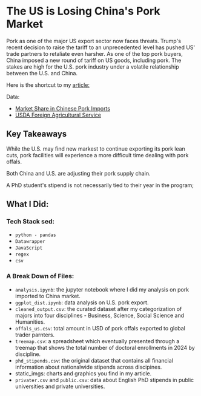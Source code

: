 # The US is Losing China's Pork Market 
Pork as one of the major US export sector now faces threats. Trump's recent decision to raise the tariff to an unprecedented level has pushed US' trade partners to retaliate even harsher. As one of the top pork buyers, China imposed a new round of tariff on US goods, including pork. The stakes are high for the U.S. pork industry under a volatile relationship between the U.S. and China.

Here is the shortcut to my [article:](https://yatingw24.github.io/exports/)

Data:
- [Market Share in Chinese Pork Imports](http://stats.customs.gov.cn/indexEn)
- [USDA Foreign Agricultural Service](https://apps.fas.usda.gov/GATS/default.aspx) 


## Key Takeaways 
While the U.S. may find new markest to continue exporting its pork lean cuts, pork facilities will experience a more difficult time dealing with pork offals. 

Both China and U.S. are adjusting their pork supply chain. 

A PhD student's stipend is not necessarily tied to their year in the program;

## What I Did:
### Tech Stack sed:
 - `python - pandas`
 - `Datawrapper`
 - `JavaScript`
 - `regex`
 - `csv`

### A Break Down of Files:
 - `analysis.ipynb`: the jupyter notebook where I did my analysis on pork imported to China market.
  - `ggplot_dist.ipynb`: data analysis on U.S. pork export.
 - `cleaned_output.csv`: the curated dataset after my categorization of majors into four disciplines - Business, Science, Social Science and Humanities. 
 - `offals_us.csv`: total amount in USD of pork offals exported to global trader parnters.
  - `treemap.csv`: a spreadsheet which eventually presented through a treemap that shows the total number of doctoral enrollments in 2024 by discipline. 
 - `phd_stipends.csv`: the original dataset that contains all financial information about nationalwide stipends across discipines. 
 - static_imgs: charts and graphics you find in my article.
  - `privater.csv` and `public.csv`: data about English PhD stipends in public universities and private universities. 
